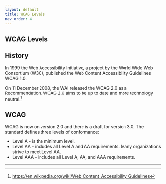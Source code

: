 ```yaml
---
layout: default
title: WCAG Levels 
nav_order: 4
---
```

## WCAG Levels

## History

 In 1999 the Web Accessibility Initiative, a project by the World Wide Web Consortium (W3C), published the Web Content Accessibility Guidelines WCAG 1.0.

On 11 December 2008, the WAI released the WCAG 2.0 as a Recommendation. WCAG 2.0 aims to be up to date and more technology neutral.[^1] 

## WCAG

WCAG is now on version 2.0 and there is a draft for version 3.0. The standard defines three levels of conformance:

* Level A - is the minimum level.
* Level AA - includes all Level A and AA requirements. Many organizations strive to meet Level AA.
* Level AAA -  includes all Level A, AA, and AAA requirements.


---

[^1]: https://en.wikipedia.org/wiki/Web_Content_Accessibility_Guidelines





 